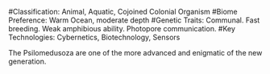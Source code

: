 
#Classification: Animal, Aquatic, Cojoined Colonial Organism
#Biome Preference: Warm Ocean, moderate depth
#Genetic Traits: Communal. Fast breeding. Weak amphibious ability. Photopore communication.
#Key Technologies: Cybernetics, Biotechnology, Sensors

The Psilomedusoza are one of the more advanced and enigmatic of the new generation. 
